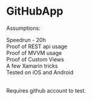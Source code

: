 # GitHubApp
Assumptions:

Speedrun - 20h <br />
Proof of REST api usage<br />
Proof of MVVM usage<br />
Proof of Custom Views<br />
A few Xamarin tricks<br />
Tested on iOS and Android<br />
<br />

Requires github account to test.
